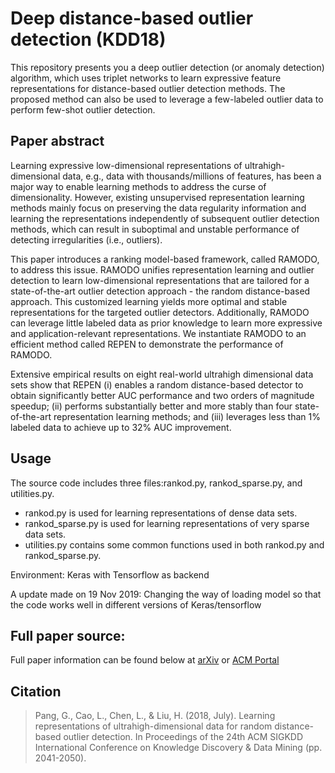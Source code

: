 # Deep distance-based outlier detection (KDD18)

This repository presents you a deep outlier detection (or anomaly detection) algorithm, which uses triplet networks to learn expressive feature representations for distance-based outlier detection methods. The proposed method can also be used to leverage a few-labeled outlier data to perform few-shot outlier detection.

## Paper abstract
Learning expressive low-dimensional representations of ultrahigh-dimensional data, e.g., data with thousands/millions of features, has been a major way to enable learning methods to address the curse of dimensionality. However, existing unsupervised representation learning methods mainly focus on preserving the data regularity information and learning the representations independently of subsequent outlier detection methods, which can result in suboptimal and unstable performance of detecting irregularities (i.e., outliers).

This paper introduces a ranking model-based framework, called RAMODO, to address this issue. RAMODO unifies representation learning and outlier detection to learn low-dimensional representations that are tailored for a state-of-the-art outlier detection approach - the random distance-based approach. This customized learning yields more optimal and stable representations for the targeted outlier detectors. Additionally, RAMODO can leverage little labeled data as prior knowledge to learn more expressive and application-relevant representations. We instantiate RAMODO to an efficient method called REPEN to demonstrate the performance of RAMODO.

Extensive empirical results on eight real-world ultrahigh dimensional data sets show that REPEN (i) enables a random distance-based detector to obtain significantly better AUC performance and two orders of magnitude speedup; (ii) performs substantially better and more stably than four state-of-the-art representation learning methods; and (iii) leverages less than 1% labeled data to achieve up to 32% AUC improvement.

## Usage
The source code includes three files:rankod.py, rankod_sparse.py, and utilities.py.
* rankod.py is used for learning representations of dense data sets.
* rankod_sparse.py is used for learning representations of very sparse data sets.
* utilities.py contains some common functions used in both rankod.py and rankod_sparse.py.

Environment: Keras with Tensorflow as backend

A update made on 19 Nov 2019: Changing the way of loading model so that the code works well in different versions of Keras/tensorflow

## Full paper source:

Full paper information can be found below at [arXiv](https://arxiv.org/abs/1806.04808) or [ACM Portal](https://dl.acm.org/doi/10.1145/3219819.3220042)

## Citation
>Pang, G., Cao, L., Chen, L., & Liu, H. (2018, July). Learning representations of ultrahigh-dimensional data for random distance-based outlier detection. In Proceedings of the 24th ACM SIGKDD International Conference on Knowledge Discovery & Data Mining (pp. 2041-2050).
